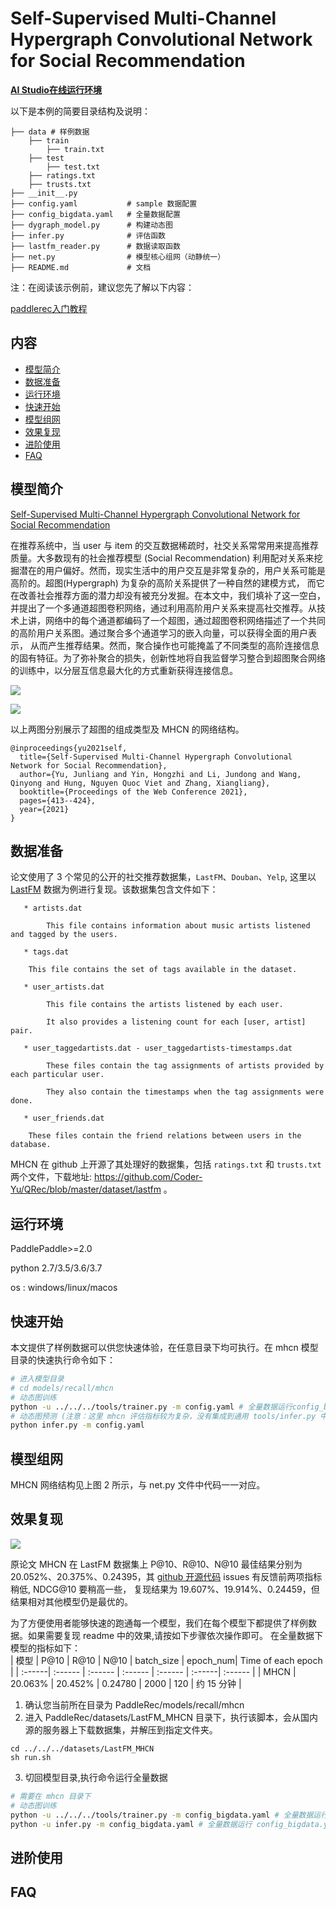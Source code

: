 # Self-Supervised Multi-Channel Hypergraph Convolutional Network for Social Recommendation

**[AI Studio在线运行环境](https://aistudio.baidu.com/studio/project/partial/verify/3406375/b2db3498abdd41a39b0a994a8e95ffcb)**

以下是本例的简要目录结构及说明：

```
├── data # 样例数据
    ├── train
        ├── train.txt
    ├── test
        ├── test.txt
    ├── ratings.txt
    ├── trusts.txt
├── __init__.py
├── config.yaml           # sample 数据配置
├── config_bigdata.yaml   # 全量数据配置
├── dygraph_model.py      # 构建动态图
├── infer.py              # 评估函数
├── lastfm_reader.py      # 数据读取函数
├── net.py                # 模型核心组网（动静统一）
├── README.md             # 文档
```

注：在阅读该示例前，建议您先了解以下内容：

[paddlerec入门教程](https://github.com/PaddlePaddle/PaddleRec/blob/master/README.md)

## 内容

- [模型简介](#模型简介)
- [数据准备](#数据准备)
- [运行环境](#运行环境)
- [快速开始](#快速开始)
- [模型组网](#模型组网)
- [效果复现](#效果复现)
- [进阶使用](#进阶使用)
- [FAQ](#FAQ)

## 模型简介

[Self-Supervised Multi-Channel Hypergraph Convolutional Network for Social Recommendation](https://arxiv.org/abs/2101.06448)

在推荐系统中，当 user 与 item 的交互数据稀疏时，社交关系常常用来提高推荐质量。大多数现有的社会推荐模型 (Social Recommendation)
利用配对关系来挖掘潜在的用户偏好。然而，现实生活中的用户交互是非常复杂的，用户关系可能是高阶的。超图(Hypergraph) 为复杂的高阶关系提供了一种自然的建模方式，
而它在改善社会推荐方面的潜力却没有被充分发掘。在本文中，我们填补了这一空白，并提出了一个多通道超图卷积网络，通过利用高阶用户关系来提高社交推荐。从技术上讲，网络中的每个通道都编码了一个超图，通过超图卷积网络描述了一个共同的高阶用户关系图。通过聚合多个通道学习的嵌入向量，可以获得全面的用户表示，
从而产生推荐结果。然而，聚合操作也可能掩盖了不同类型的高阶连接信息的固有特征。为了弥补聚合的损失，创新性地将自我监督学习整合到超图聚合网络的训练中，以分层互信息最大化的方式重新获得连接信息。

![](https://tva1.sinaimg.cn/large/008i3skNly1gya578zf58j30tn078dgo.jpg)

![](https://tva1.sinaimg.cn/large/008i3skNly1gya57zcfs9j30v10c1q59.jpg)

以上两图分别展示了超图的组成类型及 MHCN 的网络结构。

```text
@inproceedings{yu2021self,
  title={Self-Supervised Multi-Channel Hypergraph Convolutional Network for Social Recommendation},
  author={Yu, Junliang and Yin, Hongzhi and Li, Jundong and Wang, Qinyong and Hung, Nguyen Quoc Viet and Zhang, Xiangliang},
  booktitle={Proceedings of the Web Conference 2021},
  pages={413--424},
  year={2021}
}
```

## 数据准备

论文使用了 3 个常见的公开的社交推荐数据集，`LastFM`、`Douban`、`Yelp`, 这里以 [LastFM](http://files.grouplens.org/datasets/hetrec2011/)
数据为例进行复现。该数据集包含文件如下：

```text
   * artists.dat
   
        This file contains information about music artists listened and tagged by the users.
   
   * tags.dat
   
   	This file contains the set of tags available in the dataset.

   * user_artists.dat
   
        This file contains the artists listened by each user.
        
        It also provides a listening count for each [user, artist] pair.

   * user_taggedartists.dat - user_taggedartists-timestamps.dat
   
        These files contain the tag assignments of artists provided by each particular user.
        
        They also contain the timestamps when the tag assignments were done.
   
   * user_friends.dat
   
   	These files contain the friend relations between users in the database.
```

MHCN 在 github 上开源了其处理好的数据集，包括 `ratings.txt` 和 `trusts.txt`
两个文件，下载地址: https://github.com/Coder-Yu/QRec/blob/master/dataset/lastfm 。

## 运行环境

PaddlePaddle>=2.0

python 2.7/3.5/3.6/3.7

os : windows/linux/macos

## 快速开始

本文提供了样例数据可以供您快速体验，在任意目录下均可执行。在 mhcn 模型目录的快速执行命令如下：

```bash
# 进入模型目录
# cd models/recall/mhcn
# 动态图训练
python -u ../../../tools/trainer.py -m config.yaml # 全量数据运行config_bigdata.yaml 
# 动态图预测 (注意：这里 mhcn 评估指标较为复杂，没有集成到通用 tools/infer.py 中）
python infer.py -m config.yaml
``` 

## 模型组网

MHCN 网络结构见上图 2 所示，与 net.py 文件中代码一一对应。

## 效果复现

![](https://tva1.sinaimg.cn/large/008i3skNly1gya5pggeiaj30nq02mt97.jpg)

原论文 MHCN 在 LastFM 数据集上 P@10、R@10、N@10 最佳结果分别为
20.052%、20.375%、0.24395，其 [github 开源代码](https://github.com/Coder-Yu/QRec/issues/216) issues 有反馈前两项指标稍低, NDCG@10 要稍高一些，
复现结果为 19.607%、19.914%、0.24459，但结果相对其他模型仍是最优的。

为了方便使用者能够快速的跑通每一个模型，我们在每个模型下都提供了样例数据。如果需要复现 readme 中的效果,请按如下步骤依次操作即可。 在全量数据下模型的指标如下：  
| 模型 | P@10 | R@10 | N@10 | batch_size | epoch_num| Time of each epoch |
| :------| :------ | :------ | :------ | :------ | :------| :------ | 
| MHCN | 20.063% | 20.452% | 0.24780 | 2000 | 120 | 约 15 分钟 |

1. 确认您当前所在目录为 PaddleRec/models/recall/mhcn
2. 进入 PaddleRec/datasets/LastFM_MHCN 目录下，执行该脚本，会从国内源的服务器上下载数据集，并解压到指定文件夹。
```shell
cd ../../../datasets/LastFM_MHCN
sh run.sh
```
3. 切回模型目录,执行命令运行全量数据

```bash
# 需要在 mhcn 目录下
# 动态图训练
python -u ../../../tools/trainer.py -m config_bigdata.yaml # 全量数据运行 config_bigdata.yaml 
python -u infer.py -m config_bigdata.yaml # 全量数据运行 config_bigdata.yaml 
```

## 进阶使用

## FAQ
